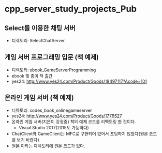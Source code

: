 # cpp_server_study_projects_Pub

## Select를 이용한 채팅 서버
- 디렉토리: SelectChatServer
  
  
  
## 게임 서버 프로그래밍 입문 (책 예제)  
- 디렉토리: ebook_GameServerProgramming
- ebook 및 종이 책 출간
- yes24: http://www.yes24.com/Product/Goods/18497117?Acode=101
  
  
  
## 온라인 게임 서버 (책 예제)  
- 디렉토리: codes_book_onlinegameserver
- yes24: http://www.yes24.com/Product/Goods/1776627
- 온라인 게임 서버(지은이 강정중) 책의 예제 코드를 리팩토링 한 것이다.
    - Visual Studio 2017(2015도 가능하다)
- ChatClient와 GameClient는 MFC로 구현되어 있어서 포팅하지 않았다(원본 코드를 보기 바란다)
- 원본 이라는 디렉토리에 원본 코드가 있다.